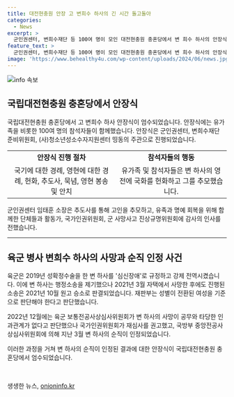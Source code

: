 ```yaml
---
title: 대전현충원 안장 고 변희수 하사의 긴 시간 돌고돌아
categories:
  - News
excerpt: >
  군인권센터, 변희수재단 등 100여 명이 모인 대전현충원 충혼당에서 변 희수 하사의 안장식이 엄수됐다. 육군은 성전환 수술을 한 변 하사를 심신장애로 규정하고 강제 전역시켰지만, 10월 행정소송에서 원고 승소로 판결 받았다. 국방부 중앙전공사상심사위원회는 지난 3월, 변 하사의 순직을 인정했다. 안장식에는 유가족과 인권·시민단체 회원 등이 참석했고, 변 하사를 추모하며 감사의 인사를 전했다. (길이: 149자)
feature_text: >
  군인권센터, 변희수재단 등 100여 명이 모인 대전현충원 충혼당에서 변 희수 하사의 안장식이 엄수됐다. 육군은 성전환 수술을 한 변 하사를 심신장애로 규정하고 강제 전역시켰지만, 10월 행정소송에서 원고 승소로 판결 받았다. 국방부 중앙전공사상심사위원회는 지난 3월, 변 하사의 순직을 인정했다. 안장식에는 유가족과 인권·시민단체 회원 등이 참석했고, 변 하사를 추모하며 감사의 인사를 전했다. (길이: 149자)
image: 'https://www.behealthy4u.com/wp-content/uploads/2024/06/news.jpg'
---
```


<p><img src="https://www.behealthy4u.com/wp-content/uploads/2024/06/news.jpg" alt="info 속보" /></p>

<h2 data-ke-size="size26">국립대전현충원 충혼당에서 안장식</h2>

<p data-ke-size="size16">국립대전현충원 충혼당에서 고 변희수 하사 안장식이 엄수되었습니다. 안장식에는 유가족을 비롯한 100여 명의 참석자들이 함께했습니다. 안장식은 군인권센터, 변희수재단 준비위원회, (사)청소년성소수자지원센터 띵동의 주관으로 진행되었습니다.</p>

<table>
  <tr>
    <td style="text-align: center; height: 17px;"><b>안장식 진행 절차</b></td>
    <td style="text-align: center; height: 17px;"><b>참석자들의 행동</b></td>
  </tr>
  <tr>
    <td style="text-align: center; height: 17px;">국기에 대한 경례, 영현에 대한 경례, 헌화, 추도사, 묵념, 영현 봉송 및 안치</td>
    <td style="text-align: center; height: 17px;">유가족 및 참석자들은 변 하사의 영전에 국화를 헌화하고 그를 추모했습니다.</td>
  </tr>
</table>

<p data-ke-size="size16">군인권센터 임태훈 소장은 추도사를 통해 고인을 추모하고, 유족과 명예 회복을 위해 함께한 단체들과 활동가, 국가인권위원회, 군 사망사고 진상규명위원회에 감사의 인사를 전했습니다.</p>

<hr>

<h2 data-ke-size="size26">육군 병사 변희수 하사의 사망과 순직 인정 사건</h2>

<p data-ke-size="size16">육군은 2019년 성확정수술을 한 변 하사를 '심신장애'로 규정하고 강제 전역시켰습니다. 이에 변 하사는 행정소송을 제기했으나 2021년 3월 자택에서 사망한 후에도 진행된 소송은 2021년 10월 원고 승소로 판결되었습니다. 재판부는 성별이 전환된 여성을 기준으로 판단해야 한다고 판단했습니다.</p>

<p data-ke-size="size16">2022년 12월에는 육군 보통전공사상심사위원회가 변 하사의 사망이 공무와 타당한 인과관계가 없다고 판단했으나 국가인권위원회가 재심사를 권고했고, 국방부 중앙전공사상심사위원회에 의해 지난 3월 변 하사의 순직이 인정되었습니다.</p>

<p data-ke-size="size16">이러한 과정을 거쳐 변 하사의 순직이 인정된 결과에 대한 안장식이 국립대전현충원 충혼당에서 엄수되었습니다.</p>

<p data-ke-size="size16">&nbsp;</p>
생생한 뉴스, <a href="https://onioninfo.kr" rel="dofollow">onioninfo.kr</a>


